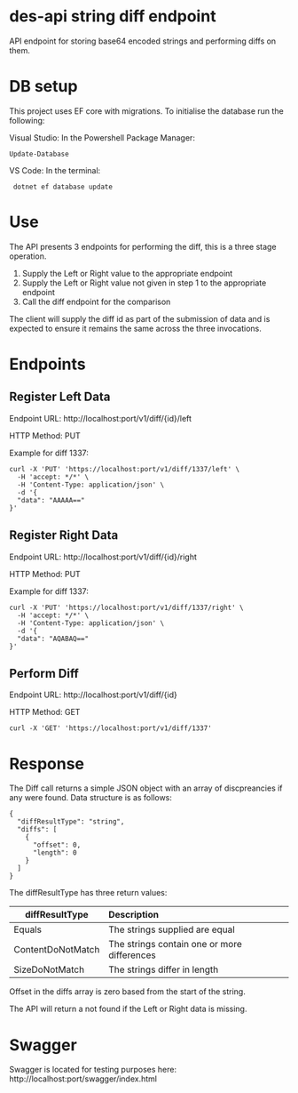 # des-api string diff endpoint
 
API endpoint for storing base64 encoded strings and performing diffs on them.

# DB setup

This project uses EF core with migrations. To initialise the database run the following:

Visual Studio: In the Powershell Package Manager:

``` 
Update-Database 
```

VS Code: In the terminal:

``` 
 dotnet ef database update
```

# Use

The API presents 3 endpoints for performing the diff, this is a three stage operation. 

1. Supply the Left or Right value to the appropriate endpoint
2. Supply the Left or Right value not given in step 1 to the appropriate endpoint
3. Call the diff endpoint for the comparison

The client will supply the diff id as part of the submission of data and is expected to ensure it remains the same across the three invocations.


# Endpoints

## Register Left Data

Endpoint URL: http://localhost:port/v1/diff/{id}/left

HTTP Method: PUT

Example for diff 1337:
```
curl -X 'PUT' 'https://localhost:port/v1/diff/1337/left' \
  -H 'accept: */*' \
  -H 'Content-Type: application/json' \
  -d '{
  "data": "AAAAA=="
}'
```

## Register Right Data

Endpoint URL: http://localhost:port/v1/diff/{id}/right

HTTP Method: PUT

Example for diff 1337:
```
curl -X 'PUT' 'https://localhost:port/v1/diff/1337/right' \
  -H 'accept: */*' \
  -H 'Content-Type: application/json' \
  -d '{
  "data": "AQABAQ=="
}'
```

## Perform Diff

Endpoint URL: http://localhost:port/v1/diff/{id}

HTTP Method: GET

```
curl -X 'GET' 'https://localhost:port/v1/diff/1337'
```

# Response

The Diff call returns a simple JSON object with an array of discpreancies if any were found. Data structure is as follows:

```
{
  "diffResultType": "string",
  "diffs": [
    {
      "offset": 0,
      "length": 0
    }
  ]
}
```

The diffResultType has three return values:

| diffResultType         | Description |
|--------------|:------------------|
| Equals | The strings supplied are equal  |
| ContentDoNotMatch | The strings contain one or more differences |
| SizeDoNotMatch | The strings differ in length |


Offset in the diffs array is zero based from the start of the string.

The API will return a not found if the Left or Right data is missing.

# Swagger

Swagger is located for testing purposes here: http://localhost:port/swagger/index.html